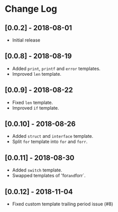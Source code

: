 # Change Log

## [0.0.2] - 2018-08-01

- Initial release

## [0.0.8] - 2018-08-19
- Added `print`, `printf` and `error` templates.
- Improved `len` template.

## [0.0.9] - 2018-08-22
- Fixed `len` template.
- Improved `if` template.

## [0.0.10] - 2018-08-26
- Added `struct` and `interface` template.
- Split `for` template into `for` and `forr`.

## [0.0.11] - 2018-08-30
- Added `switch` template.
- Swapped templates of 'for` and `forr`.

## [0.0.12] - 2018-11-04
- Fixed custom template trailing period issue (#8)
